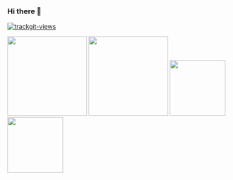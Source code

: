 ### Hi there 👋
<a href="https://trackgit.com">
<img src="https://us-central1-trackgit-analytics.cloudfunctions.net/token/ping/l9sjc99a6uprtzz8vyvl" alt="trackgit-views" />
</a>
<p>
  <img height="180px" src="https://github-readme-stats.vercel.app/api?username=256-daisuki&theme=dark"/>
  <img height="180px" src="https://github-readme-stats.vercel.app/api/top-langs/?username=256-daisuki&layout=compact&theme=dark"/>
  <a href="https://github.com/256-daisuki/256server">
  <img height="126px" src="https://github-readme-stats.vercel.app/api/pin/?username=256-daisuki&repo=256server&theme=dark"/>
  </a>
  <img height="126px" src="https://github-readme-stats.vercel.app/api/pin/?username=256-daisuki&repo=Electron&theme=dark"/>
</p>
